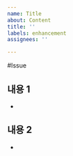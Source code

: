 ```yaml
---
name: Title
about: Content
title: ''
labels: enhancement
assignees: ''

---
```


#Issue
## 내용 1
-


## 내용 2
-

